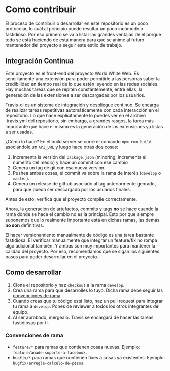 # Como contribuir

El proceso de contribuir o desarrollar en este repositorio es un poco protocolar, lo cuál al principio puede resultar un poco incómodo o fastidioso. Por eso primero se va a listar las grandes ventajas de el porqué todo se está haciendo de esta manera para que se anime al futuro mantenedor del proyecto a seguir este estilo de trabajo.

## Integración Continua

Este proyecto es el front-end del proyecto World White Web. Es sencillamente una extensión para poder permitirle a las personas saber la credibilidad en tiempo real de lo que estén leyendo en las redes sociales. Hay muchas tareas que se repiten constantemente, entre ellas, la generación de las extensiones a ser descargadas por los usuarios.

Travis-ci es un sistema de integración y despliegue continuo. Se encarga de realizar tareas repetitivas automáticamente con cada interacción en el repositorio. Lo que hace explícitamente lo puedes ver en el archivo .travis.yml del repositorio, sin embargo, a grandes rasgos, la tarea más importante que hace el mismo es la generación de las extensiones ya listas a ser usadas.

¿Cómo lo hace? En el build server se corre el comando `npm run build` asociandole un `API_URL` y luego hace otras dos cosas:

1. Incrementa la versión del `package.json` (minoring, incrementa el númerito del medio) y hace un commit con ese cambio
2. Genera un tag de git con esa nueva versión.
3. Pushea ambas cosas, el commit va sobre la rama de interés (`develop` o `master`).
4. Genera un release de github asociado al tag anteriormente genrado, para que pueda ser descargado por los usuarios finales.

Antes de esto, verifica que el proyecto compile correctamente.

Ahora, la generación de artefactos, commits y tags **no** se hace cuando la rama donde se hace el cambio no es la principal. Esto por que siempre suponemos que lo realmente importante está en dichas ramas, las demás **no son** definitivas.

El hacer versionamiento manualmente de código es una tarea bastante fastidiosa. El verificar manualmente que integrar un feature/fix no rompa algo adicional también. Y ambas son muy importantes para mantener la calidad del proyecto. Por eso, recomendamos que se sigan los siguientes pasos para poder desarrollar en el proyecto.

## Como desarrollar

1. Clona el repositorio y haz `checkout` a la rama `develop`.
2. Crea una rama para que desarrolles lo tuyo. Dicha rama debe seguir las [convenciones de rama](#convenciones-de-rama).
3. Cuando creas que tu código está listo, haz un pull request para integrar tu rama a `develop`. Pones de reviewer a todos los otros integrantes del equipo.
4. Al ser aprobado, mergealo. Travis se encargará de hacer las tareas fastidiosas por ti.

### Convenciones de rama

* `feature/*` para ramas que contienen cosas nuevas. Ejemplo: `feature/anade-soporte-a-facebook`.
* `bugfix/*` para ramas que contienen fixes a cosas ya existentes. Ejemplo: `bugfix/arregla-calculo-de-pesos`.

